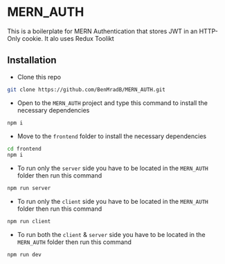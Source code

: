 # MERN_AUTH
This is a boilerplate for MERN Authentication that stores JWT in an HTTP-Only cookie. It alo uses Redux Toolikt


## Installation

- Clone this repo

```bash
git clone https://github.com/BenMradB/MERN_AUTH.git
```
- Open to the `MERN_AUTH` project  and type this command to install the necessary dependencies 
```bash
npm i
```
- Move to the `frontend` folder to install the necessary dependencies 
```bash
cd frontend
npm i
```
- To run only the `server` side you have to be located in the `MERN_AUTH` folder then run this command
```bash
npm run server
```
- To run only the `client` side you have to be located in the `MERN_AUTH` folder then run this command
```bash
npm run client
```

- To run both the `client` & `server` side you have to be located in the `MERN_AUTH` folder then run this command
```bash
npm run dev
```
